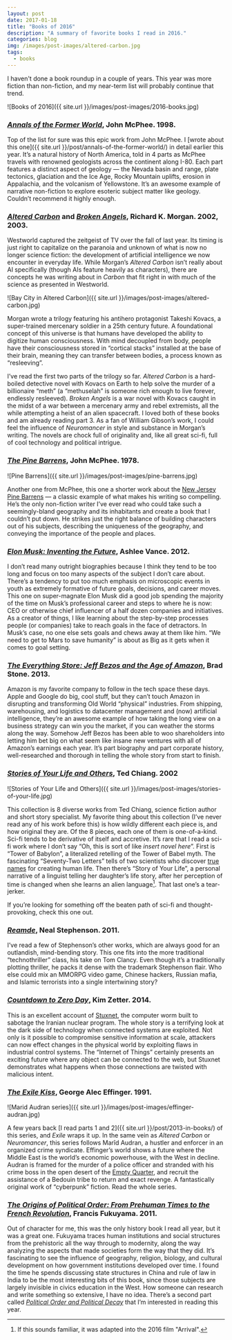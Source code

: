 ```yaml
---
layout: post
date: 2017-01-18
title: "Books of 2016"
description: "A summary of favorite books I read in 2016."
categories: blog
img: /images/post-images/altered-carbon.jpg
tags:
  - books
---
```


I haven't done a book roundup in a couple of years. This year was more fiction than non-fiction, and my near-term list will probably continue that trend.

![Books of 2016]({{ site.url }}/images/post-images/2016-books.jpg)

### _[Annals of the Former World](https://www.goodreads.com/book/show/78.Annals_of_the_Former_World)_, John McPhee. 1998.

Top of the list for sure was this epic work from John McPhee. I [wrote about this one]({{ site.url }}/post/annals-of-the-former-world/) in detail earlier this year. It’s a natural history of North America, told in 4 parts as McPhee travels with renowned geologists across the continent along I-80. Each part features a distinct aspect of geology — the Nevada basin and range, plate tectonics, glaciation and the Ice Age, Rocky Mountain uplifts, erosion in Appalachia, and the volcanism of Yellowstone. It’s an awesome example of narrative non-fiction to explore esoteric subject matter like geology. Couldn’t recommend it highly enough.

### _[Altered Carbon](https://www.goodreads.com/book/show/6451669-altered-carbon)_ and _[Broken Angels](https://www.goodreads.com/book/show/5393773-broken-angels)_, Richard K. Morgan. 2002, 2003.

Westworld captured the zeitgeist of TV over the fall of last year. Its timing is just right to capitalize on the paranoia and unknown of what is now no longer science fiction: the development of artificial intelligence we now encounter in everyday life. While Morgan’s _Altered Carbon_ isn’t really about AI specifically (though AIs feature heavily as characters), there are concepts he was writing about in _Carbon_ that fit right in with much of the science as presented in Westworld.

![Bay City in Altered Carbon]({{ site.url }}/images/post-images/altered-carbon.jpg)

Morgan wrote a trilogy featuring his antihero protagonist Takeshi Kovacs, a super-trained mercenary soldier in a 25th century future. A foundational concept of this universe is that humans have developed the ability to digitize human consciousness. With mind decoupled from body, people have their consciousness stored in “cortical stacks” installed at the base of their brain, meaning they can transfer between bodies, a process known as “resleeving”.

I’ve read the first two parts of the trilogy so far. _Altered Carbon_ is a hard-boiled detective novel with Kovacs on Earth to help solve the murder of a billionaire “meth” (a “methuselah” is someone rich enough to live forever, endlessly resleeved). _Broken Angels_ is a war novel with Kovacs caught in the midst of a war between a mercenary army and rebel extremists, all the while attempting a heist of an alien spacecraft. I loved both of these books and am already reading part 3. As a fan of William Gibson’s work, I could feel the influence of _Neuromancer_ in style and substance in Morgan’s writing. The novels are chock full of originality and, like all great sci-fi, full of cool technology and political intrigue.

### _[The Pine Barrens](https://www.goodreads.com/book/show/821355.The_Pine_Barrens)_, John McPhee. 1978.

![Pine Barrens]({{ site.url }}/images/post-images/pine-barrens.jpg)

Another one from McPhee, this one a shorter work about the [New Jersey Pine Barrens](https://en.wikipedia.org/wiki/Pine_Barrens_(New_Jersey)) — a classic example of what makes his writing so compelling. He’s the only non-fiction writer I’ve ever read who could take such a seemingly-bland geography and its inhabitants and create a book that I couldn’t put down. He strikes just the right balance of building characters out of his subjects, describing the uniqueness of the geography, and conveying the importance of the people and places.

### _[Elon Musk: Inventing the Future](https://www.goodreads.com/book/show/22543496-elon-musk)_, Ashlee Vance. 2012.

I don’t read many outright biographies because I think they tend to be too long and focus on too many aspects of the subject I don’t care about. There’s a tendency to put too much emphasis on microscopic events in youth as extremely formative of future goals, decisions, and career moves. This one on super-magnate Elon Musk did a good job spending the majority of the time on Musk’s professional career and steps to where he is now: CEO or otherwise chief influencer of a half dozen companies and initiatives. As a creator of things, I like learning about the step-by-step processes people (or companies) take to reach goals in the face of detractors. In Musk’s case, no one else sets goals and chews away at them like him. “We need to get to Mars to save humanity” is about as Big as it gets when it comes to goal setting.

### _[The Everything Store: Jeff Bezos and the Age of Amazon](https://www.goodreads.com/book/show/18887015-the-everything-store)_, Brad Stone. 2013.

Amazon is my favorite company to follow in the tech space these days. Apple and Google do big, cool stuff, but they can’t touch Amazon in disrupting and transforming Old World “physical” industries. From shipping, warehousing, and logistics to datacenter management and (now) artificial intelligence, they’re an awesome example of how taking the long view on a business strategy can win you the market, if you can weather the storms along the way. Somehow Jeff Bezos has been able to woo shareholders into letting him bet big on what seem like insane new ventures with all of Amazon’s earnings each year. It’s part biography and part corporate history, well-researched and thorough in telling the whole story from start to finish.

### _[Stories of Your Life and Others](https://www.goodreads.com/book/show/18626849-stories-of-your-life-and-others)_, Ted Chiang. 2002

![Stories of Your Life and Others]({{ site.url }}/images/post-images/stories-of-your-life.jpg)

This collection is 8 diverse works from Ted Chiang, science fiction author and short story specialist. My favorite thing about this collection (I’ve never read any of his work before this) is how wildly different each piece is, and how original they are. Of the 8 pieces, each one of them is one-of-a-kind. Sci-fi tends to be derivative of itself and accretive. It’s rare that I read a sci-fi work where I don’t say “Oh, this is sort of like *insert novel here*”. First is “Tower of Babylon”, a literalized retelling of the Tower of Babel myth. The fascinating “Seventy-Two Letters” tells of two scientists who discover [true names](https://en.wikipedia.org/wiki/True_name) for creating human life. Then there’s “Story of Your Life”, a personal narrative of a linguist telling her daughter’s life story, after her perception of time is changed when she learns an alien language[^arrival]. That last one’s a tear-jerker.

If you’re looking for something off the beaten path of sci-fi and thought-provoking, check this one out.

### _[Reamde](https://www.goodreads.com/book/show/10552338-reamde)_, Neal Stephenson. 2011.

I’ve read a few of Stephenson’s other works, which are always good for an outlandish, mind-bending story. This one fits into the more traditional “technothriller” class, his take on Tom Clancy. Even though it’s a traditionally plotting thriller, he packs it dense with the trademark Stephenson flair. Who else could mix an MMORPG video game, Chinese hackers, Russian mafia, and Islamic terrorists into a single intertwining story?

### _[Countdown to Zero Day](https://www.goodreads.com/book/show/18465875-countdown-to-zero-day)_, Kim Zetter. 2014.

This is an excellent account of [Stuxnet](https://en.wikipedia.org/wiki/Stuxnet), the computer worm built to sabotage the Iranian nuclear program. The whole story is a terrifying look at the dark side of technology when connected systems are exploited. Not only is it possible to compromise sensitive information at scale, attackers can now effect changes in the physical world by exploiting flaws in industrial control systems. The “Internet of Things” certainly presents an exciting future where any object can be connected to the web, but Stuxnet demonstrates what happens when those connections are twisted with malicious intent.

### _[The Exile Kiss](https://www.goodreads.com/book/show/358990.The_Exile_Kiss)_, George Alec Effinger. 1991.

![Marid Audran series]({{ site.url }}/images/post-images/effinger-audran.jpg)

A few years back [I read parts 1 and 2]({{ site.url }}/post/2013-in-books/) of this series, and _Exile_ wraps it up. In the same vein as _Altered Carbon_ or _Neuromancer_, this series follows Marîd Audran, a hustler and enforcer in an organized crime syndicate. Effinger’s world shows a future where the Middle East is the world’s economic powerhouse, with the West in decline. Audran is framed for the murder of a police officer and stranded with his crime boss in the open desert of the [Empty Quarter](https://en.wikipedia.org/wiki/Rub'_al_Khali), and recruit the assistance of a Bedouin tribe to return and exact revenge. A fantastically original work of “cyberpunk” fiction. Read the whole series.

### _[The Origins of Political Order: From Prehuman Times to the French Revolution](https://www.goodreads.com/book/show/9704856-the-origins-of-political-order)_, Francis Fukuyama. 2011.

Out of character for me, this was the only history book I read all year, but it was a great one. Fukuyama traces human institutions and social structures from the prehistoric all the way through to modernity, along the way analyzing the aspects that made societies form the way that they did. It’s fascinating to see the influence of geography, religion, biology, and cultural development on how government institutions developed over time. I found the time he spends discussing state structures in China and rule of law in India to be the most interesting bits of this book, since those subjects are largely invisible in civics education in the West. How someone can research and write something so extensive, I have no idea. There’s a second part called _[Political Order and Political Decay](https://www.goodreads.com/book/show/20575435-political-order-and-political-decay)_ that I’m interested in reading this year.

[^arrival]: If this sounds familiar, it was adapted into the 2016 film "Arrival".
